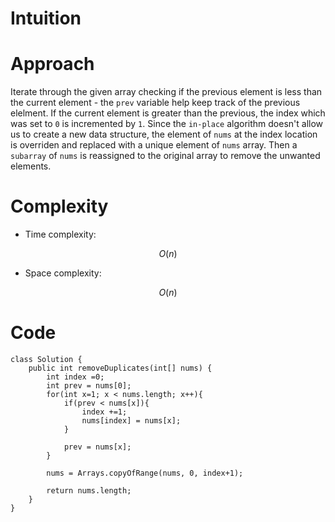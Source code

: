 # Intuition
<!-- Describe your first thoughts on how to solve this problem. -->

# Approach
Iterate through the given array checking if the previous element is less than the current element - the `prev` variable help keep track of the previous elelment. If the current element is greater than the previous, the index which was set to `0` is incremented by `1`. Since the `in-place` algorithm doesn't allow us to create a new data structure, the element of `nums` at the index location is overriden and replaced with a unique element of `nums` array. Then a `subarray` of `nums` is reassigned to the original array to remove the unwanted elements.

# Complexity
- Time complexity:
<!-- Add your time complexity here, e.g. $$O(n)$$ -->
$$O(n)$$

- Space complexity:
<!-- Add your space complexity here, e.g. $$O(n)$$ -->
$$O(n)$$

# Code
```
class Solution {
    public int removeDuplicates(int[] nums) {
        int index =0;
        int prev = nums[0];
        for(int x=1; x < nums.length; x++){
            if(prev < nums[x]){
                index +=1;
                nums[index] = nums[x];
            }

            prev = nums[x];
        }

        nums = Arrays.copyOfRange(nums, 0, index+1);

        return nums.length;
    }
}
```